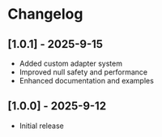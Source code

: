 # Changelog

## [1.0.1] - 2025-9-15

- Added custom adapter system
- Improved null safety and performance
- Enhanced documentation and examples

## [1.0.0] - 2025-9-12

- Initial release
